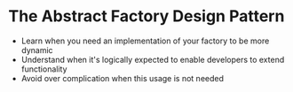 # The Abstract Factory Design Pattern

* Learn when you need an implementation of your factory to be more dynamic
* Understand when it's logically expected to enable developers to extend functionality
* Avoid over complication when this usage is not needed